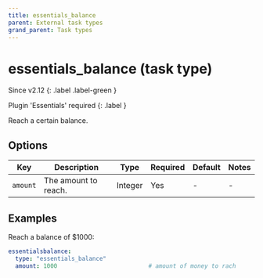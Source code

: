 ```yaml
---
title: essentials_balance
parent: External task types
grand_parent: Task types
---
```


# essentials_balance (task type)

Since v2.12
{: .label .label-green }

Plugin 'Essentials' required
{: .label }

Reach a certain balance.

## Options

| Key      | Description          | Type    | Required | Default | Notes |
|----------|----------------------|---------|----------|---------|-------|
| `amount` | The amount to reach. | Integer | Yes      | \-      | \-    |

## Examples

Reach a balance of \$1000:

``` yaml
essentialsbalance:
  type: "essentials_balance"
  amount: 1000                          # amount of money to rach
```

